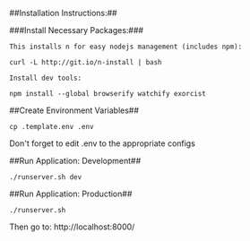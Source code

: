 
##Installation Instructions:##

###Install Necessary Packages:###
```
This installs n for easy nodejs management (includes npm):

curl -L http://git.io/n-install | bash
```

```
Install dev tools:

npm install --global browserify watchify exorcist
```

##Create Environment Variables##
```
cp .template.env .env
```

Don't forget to edit .env to the appropriate configs


##Run Application: Development##
```
./runserver.sh dev
```

##Run Application: Production##
```
./runserver.sh
```

Then go to:
http://localhost:8000/

